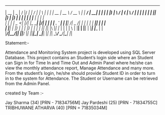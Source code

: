   _____  ____  __  __  _____       __  __ _____ _   _ _____      _____  _____   ____       _ ______ _____ _______ 
 |  __ \|  _ \|  \/  |/ ____|     |  \/  |_   _| \ | |_   _|    |  __ \|  __ \ / __ \     | |  ____/ ____|__   __|
 | |  | | |_) | \  / | (___ ______| \  / | | | |  \| | | |______| |__) | |__) | |  | |    | | |__ | |       | |   
 | |  | |  _ <| |\/| |\___ \______| |\/| | | | | . ` | | |______|  ___/|  _  /| |  | |_   | |  __|| |       | |   
 | |__| | |_) | |  | |____) |     | |  | |_| |_| |\  |_| |_     | |    | | \ \| |__| | |__| | |___| |____   | |   
 |_____/|____/|_|  |_|_____/      |_|  |_|_____|_| \_|_____|    |_|    |_|  \_\\____/ \____/|______\_____|  |_|   
                                                                                                                  

Statement:-

Attendance and Monitoring System project is developed using SQL Server Database. This project contains an Student’s login side where an Student can Sign in for Time In and Time Out and Admin Panel where he/she can view the monthly attendance report, Manage Attendance and many more. From the student’s login, he/she should provide Student ID in order to turn in to the system for Attendance. The Student or Username can be retrieved from the Admin Panel.


created by Team :-

Jay Sharma           (34) [PRN - 71834756M]
Jay Pardeshi         (25) [PRN - 71834755C]
TRIBHUWANE ATHARVA   (40) [PRN = 71835034M]

